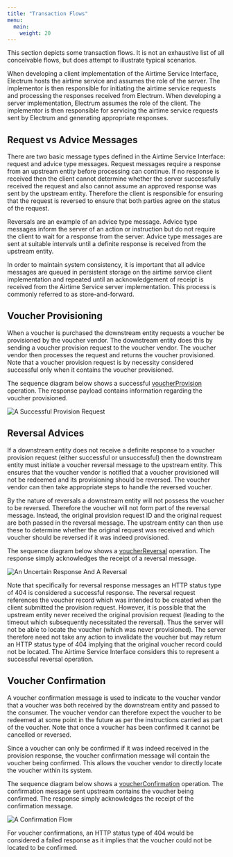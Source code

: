 ```yaml
---
title: "Transaction Flows"
menu:
  main:
    weight: 20
---
```


This section depicts some transaction flows. It is not an exhaustive list of all conceivable flows, but does attempt to illustrate typical scenarios.

When developing a client implementation of the Airtime Service Interface, Electrum hosts the airtime service and assumes the role of the server. The implementor is then responsible for initiating the airtime service requests and processing the responses received from Electrum. When developing a server implementation, Electrum assumes the role of the client. The implementor is then responsible for servicing the airtime service requests sent by Electrum and generating appropriate responses.

## Request vs Advice Messages

There are two basic message types defined in the Airtime Service Interface: request and advice type messages. Request messages require a response from an upstream entity before processing can continue. If no response is received then the client cannot determine whether the server successfully received the request and also cannot assume an approved response was sent by the upstream entity. Therefore the client is responsible for ensuring that the request is reversed to ensure that both parties agree on the status of the request.

Reversals are an example of an advice type message. Advice type messages inform the server of an action or instruction but do not require the client to wait for a response from the server. Advice type messages are sent at suitable intervals until a definite response is received from the upstream entity.

In order to maintain system consistency, it is important that all advice messages are queued in persistent storage on the airtime service client implementation and repeated until an acknowledgement of receipt is received from the Airtime Service server implementation. This process is commonly referred to as store-and-forward.

## Voucher Provisioning

When a voucher is purchased the downstream entity requests a voucher be provisioned by the voucher vendor. The downstream entity does this by sending a voucher provision request to the voucher vendor. The voucher vendor then processes the request and returns the voucher provisioned. Note that a voucher provision request is by necessity considered successful only when it contains the voucher provisioned.

The sequence diagram below shows a successful [voucherProvision](/specification/operations/#voucherProvision) operation. The response payload contains information regarding the voucher provisioned.

![A Successful Provision Request](/images/provision_request.png "A Successful Provision Request")

## Reversal Advices

If a downstream entity does not receive a definite response to a voucher provision request (either successful or unsuccessful) then the downstream entity must initiate a voucher reversal message to the upstream entity. This ensures that the voucher vendor is notified that a voucher provisioned will not be redeemed and its provisioning should be reversed. The voucher vendor can then take appropriate steps to handle the reversed voucher.

By the nature of reversals a downstream entity will not possess the voucher to be reversed. Therefore the voucher will not form part of the reversal message. Instead, the original provision request ID and the original request are both passed in the reversal message. The upstream entity can then use these to determine whether the original request was received and which voucher should be reversed if it was indeed provisioned.

The sequence diagram below shows a [voucherReversal](/specification/operations/#voucherReversal) operation. The response simply acknowledges the receipt of a reversal message.

![An Uncertain Response And A Reversal](/images/provision_reversal.png "An Uncertain Response And A Reversal")

Note that specifically for reversal response messages an HTTP status type of 404 is considered a successful response. The reversal request references the voucher record which was intended to be created when the client submitted the provision request. However, it is possible that the upstream entity never received the original provision request (leading to the timeout which subsequently necessitated the reversal). Thus the server will not be able to locate the voucher (which was never provisioned). The server therefore need not take any action to invalidate the voucher but may return an HTTP status type of 404 implying that the original voucher record could not be located. The Airtime Service Interface considers this to represent a successful reversal operation.

## Voucher Confirmation

A voucher confirmation message is used to indicate to the voucher vendor that a voucher was both received by the downstream entity and passed to the consumer. The voucher vendor can therefore expect the voucher to be redeemed at some point in the future as per the instructions carried as part of the voucher. Note that once a voucher has been confirmed it cannot be cancelled or reversed.

Since a voucher can only be confirmed if it was indeed received in the provision response, the voucher confirmation message will contain the voucher being confirmed. This allows the voucher vendor to directly locate the voucher within its system.

The sequence diagram below shows a [voucherConfirmation](/specification/operations/#voucherConfirmation) operation. The confirmation message sent upstream contains the voucher being confirmed. The response simply acknowledges the receipt of the confirmation message.

![A Confirmation Flow](/images/provision_confirmation.png "A Confirmation Flow")

For voucher confirmations, an HTTP status type of 404 would be considered a failed response as it implies that the voucher could not be located to be confirmed.

